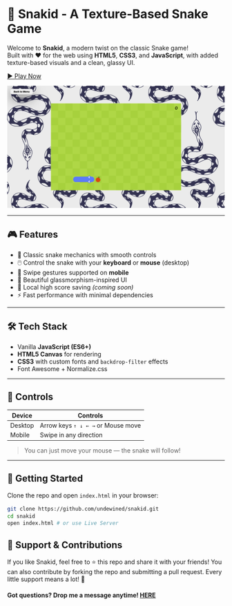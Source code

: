 # 🐍 Snakid - A Texture-Based Snake Game

Welcome to **Snakid**, a modern twist on the classic Snake game!  
Built with ❤️ for the web using **HTML5**, **CSS3**, and **JavaScript**, with added texture-based visuals and a clean, glassy UI.

[▶️ Play Now](https://undewined.github.io/snakid/)

![Snakid Screenshot](https://github.com/undewined/snakid/blob/main/preview/snakid-preview.png?raw=true)

---

## 🎮 Features

- 🍏 Classic snake mechanics with smooth controls
- 🖱️ Control the snake with your **keyboard** or **mouse** (desktop)
- 📱 Swipe gestures supported on **mobile**
- 🎨 Beautiful glassmorphism-inspired UI
- 💾 Local high score saving _(coming soon)_
- ⚡ Fast performance with minimal dependencies

---

## 🛠️ Tech Stack

- Vanilla **JavaScript (ES6+)**
- **HTML5 Canvas** for rendering
- **CSS3** with custom fonts and `backdrop-filter` effects
- Font Awesome + Normalize.css

---

## 📲 Controls

| Device  | Controls                           |
| ------- | ---------------------------------- |
| Desktop | Arrow keys `↑ ↓ ← →` or Mouse move |
| Mobile  | Swipe in any direction             |

> You can just move your mouse — the snake will follow!

---

## 🚀 Getting Started

Clone the repo and open `index.html` in your browser:

```bash
git clone https://github.com/undewined/snakid.git
cd snakid
open index.html # or use Live Server
```

## 🌟 Support & Contributions

If you like Snakid, feel free to ⭐️ this repo and share it with your friends!
You can also contribute by forking the repo and submitting a pull request.
Every little support means a lot! 🙌

#### Got questions? Drop me a message anytime! [HERE](https://t.me/a01100001)
